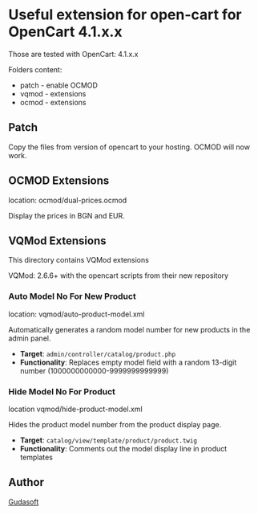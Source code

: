 # Useful extension for open-cart for OpenCart 4.1.x.x

Those are tested with OpenCart: 4.1.x.x

Folders content:

- patch - enable OCMOD
- vqmod - extensions
- ocmod - extensions


## Patch

Copy the files from version of opencart to your hosting. OCMOD will now work.


## OCMOD Extensions

location: ocmod/dual-prices.ocmod

Display the prices in BGN and EUR.

## VQMod Extensions

This directory contains VQMod extensions

VQMod: 2.6.6+ with the opencart scripts from their new repository

### Auto Model No For New Product

location: vqmod/auto-product-model.xml

Automatically generates a random model number for new products in the admin panel.

- **Target**: `admin/controller/catalog/product.php`
- **Functionality**: Replaces empty model field with a random 13-digit number (1000000000000-9999999999999)

### Hide Model No For Product

location vqmod/hide-product-model.xml

Hides the product model number from the product display page.

- **Target**: `catalog/view/template/product/product.twig`
- **Functionality**: Comments out the model display line in product templates



## Author

[Gudasoft](https://www.gudasoft.com)

